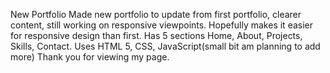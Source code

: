 New Portfolio
Made new portfolio to update from first portfolio, clearer content, still working on responsive viewpoints.
Hopefully makes it easier for responsive design than first.
Has 5 sections Home, About, Projects, Skills, Contact.
Uses HTML 5, CSS, JavaScript(small bit am planning to add more)
Thank you for viewing my page.
